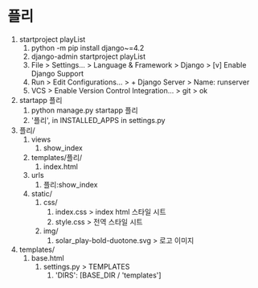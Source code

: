 # 플리

1. startproject playList
   1. python -m pip install django~=4.2
   2. django-admin startproject playList
   3. File > Settings... > Language & Framework > Django > [v] Enable Django Support
   4. Run > Edit Configurations... > + Django Server > Name: runserver
   5. VCS > Enable Version Control Integration... > git > ok
2. startapp 플리
   1. python manage.py startapp 플리
   2. '플리', in INSTALLED_APPS in settings.py
3. 플리/
   1. views
      1. show_index
   2. templates/플리/
      1. index.html
   3. urls
      1. 플리:show_index
   4. static/
      1. css/
         1. index.css > index html 스타일 시트
         2. style.css > 전역 스타일 시트
      2. img/
         1. solar_play-bold-duotone.svg > 로고 이미지
4. templates/
   1. base.html
      1. settings.py > TEMPLATES
         1. 'DIRS': [BASE_DIR / 'templates']